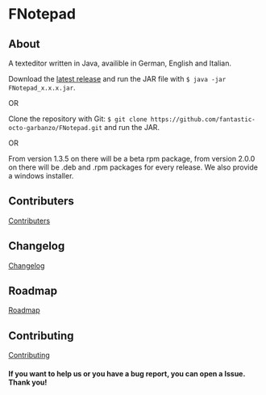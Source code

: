 # FNotepad

## About


A texteditor written in Java, availible in German, English and Italian.

Download the [latest release][1] and run the JAR file with `$ java -jar FNotepad_x.x.x.jar`.

OR

Clone the repository with Git: `$ git clone https://github.com/fantastic-octo-garbanzo/FNotepad.git` and run the JAR.

OR

From version 1.3.5 on there will be a beta rpm package, from version 2.0.0 on there will be .deb and .rpm packages for every release. We also provide a windows installer.




## Contributers
[Contributers][2]
## Changelog
[Changelog][3]
## Roadmap
[Roadmap][4]




## Contributing
[Contributing][5]

#### If you want to help us or you have a bug report, you can open a Issue. Thank you!

[1]: https://github.com/fantastic-octo-garbanzo/FNotepad/tree/main/release/latest
[2]: https://github.com/fantastic-octo-garbanzo/FNotepad/blob/main/CONTRIBUTERS.md
[3]: https://github.com/fantastic-octo-garbanzo/FNotepad/blob/main/CHANGELOG.md
[4]: https://github.com/fantastic-octo-garbanzo/FNotepad/blob/main/ROADMAP.md
[5]: https://github.com/fantastic-octo-garbanzo/FNotepad/blob/main/CONTRIBUTING.md
